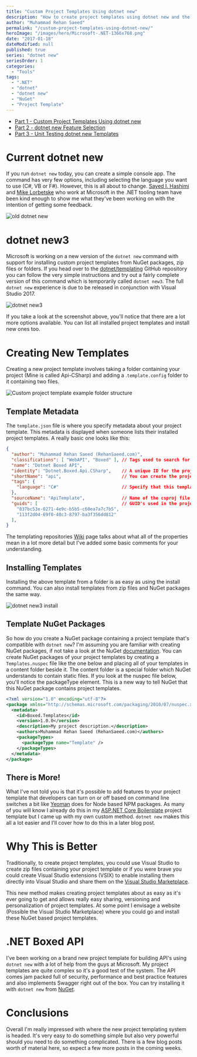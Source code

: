```yaml
---
title: "Custom Project Templates Using dotnet new"
description: "How to create project templates using dotnet new and the template.json file. How to share project templates by creating NuGet packages."
author: "Muhammad Rehan Saeed"
permalink: "/custom-project-templates-using-dotnet-new/"
heroImage: "/images/hero/Microsoft-.NET-1366x768.png"
date: "2017-01-18"
dateModified: null
published: true
series: "dotnet new"
seriesOrder: 1
categories:
  - "Tools"
tags:
  - ".NET"
  - "dotnet"
  - "dotnet new"
  - "NuGet"
  - "Project Template"
---
```


- [Part 1 - Custom Project Templates Using dotnet new](/custom-project-templates-using-dotnet-new/)
- [Part 2 - dotnet new Feature Selection](/dotnet-new-feature-selection/)
- [Part 3 - Unit Testing dotnet new Templates](/unit-testing-dotnet-new-templates/)

# Current dotnet new

If you run `dotnet new` today, you can create a simple console app. The command has very few options, including selecting the language you want to use (C#, VB or F#). However, this is all about to change. [Sayed I. Hashimi](https://twitter.com/sayedihashimi) and [Mike Lorbetske](https://twitter.com/mlorbetske) who work at Microsoft in the .NET tooling team have been kind enough to show me what they've been working on with the intention of getting some feedback.

![old dotnet new](./images/first-dotnet-new.png)

# dotnet new3

Microsoft is working on a new version of the `dotnet new` command with support for installing custom project templates from NuGet packages, zip files or folders. If you head over to the [dotnet/templating](https://github.com/dotnet/templating) GitHub repository you can follow the very simple instructions and try out a fairly complete version of this command which is temporarily called `dotnet new3`. The full `dotnet new` experience is due to be released in conjunction with Visual Studio 2017.

![dotnet new3](./images/dotnet-new3.png)

If you take a look at the screenshot above, you'll notice that there are a lot more options available. You can list all installed project templates and install new ones too.

# Creating New Templates

Creating a new project template involves taking a folder containing your project (Mine is called Api-CSharp) and adding a .`template.config` folder to it containing two files.

![Custom project template example folder structure](./images/Custom-project-template-example-folder-structure.png)

## Template Metadata

The `template.json` file is where you specify metadata about your project template. This metadata is displayed when someone lists their installed project templates. A really basic one looks like this:

```json
{
  "author": "Muhammad Rehan Saeed (RehanSaeed.com)",
  "classifications": [ "WebAPI", "Boxed" ], // Tags used to search for the template.
  "name": "Dotnet Boxed API",
  "identity": "Dotnet.Boxed.Api.CSharp",    // A unique ID for the project template.
  "shortName": "api",                       // You can create the project using this short name instead of the one above.
  "tags": {
    "language": "C#"                        // Specify that this template is in C#.
  },
  "sourceName": "ApiTemplate",              // Name of the csproj file and namespace that will be replaced.
  "guids": [                                // GUID's used in the project that will be replaced by new ones.
    "837bc53e-0271-4e9c-b5b5-c60ea7a7c7b5",
    "113f2d04-69f0-40c3-8797-ba3f356dd812"
  ],
}
```

The templating repositories [Wiki](https://github.com/dotnet/templating/wiki/%22Runnable-Project%22-Templates) page talks about what all of the properties mean in a lot more detail but I've added some basic comments for your understanding.

## Installing Templates

Installing the above template from a folder is as easy as using the install command. You can also install templates from zip files and NuGet packages the same way.

![dotnet new3 install](./images/dotnet-new3-install.png)

## Template NuGet Packages

So how do you create a NuGet package containing a project template that's compatible with `dotnet new`? I'm assuming you are familiar with creating NuGet packages, if not take a look at the NuGet [documentation](https://docs.microsoft.com/en-gb/nuget/quickstart/create-and-publish-a-package). You can create NuGet packages of your project templates by creating a `Templates.nuspec` file like the one below and placing all of your templates in a content folder beside it. The content folder is a special folder which NuGet understands to contain static files. If you look at the nuspec file below, you'll notice the packageType element. This is a new way to tell NuGet that this NuGet package contains project templates.

```xml
<?xml version="1.0" encoding="utf-8"?>
<package xmlns="http://schemas.microsoft.com/packaging/2010/07/nuspec.xsd">
  <metadata>
    <id>Boxed.Templates</id>
    <version>1.0.0</version>
    <description>My project description.</description>
    <authors>Muhammad Rehan Saeed (RehanSaeed.com)</authors>
    <packageTypes>
      <packageType name="Template" />
    </packageTypes>
  </metadata>
</package>
```

## There is More!

What I've not told you is that it's possible to add features to your project template that developers can turn on or off based on command line switches a bit like [Yeoman](http://yeoman.io/) does for Node based NPM packages. As many of you will know I already do this in my [ASP.NET Core Boilerplate](https://visualstudiogallery.msdn.microsoft.com/6cf50a48-fc1e-4eaf-9e82-0b2a6705ca7d) project template but I came up with my own custom method. `dotnet new` makes this all a lot easier and I'll cover how to do this in a later blog post.

# Why This is Better

Traditionally, to create project templates, you could use Visual Studio to create zip files containing your project template or if you were brave you could create Visual Studio extensions (VSIX) to enable installing them directly into Visual Studio and share them on the [Visual Studio Marketplace](https://marketplace.visualstudio.com/vs).

This new method makes creating project templates about as easy as it's ever going to get and allows really easy sharing, versioning and personalization of project templates. At some point I envisage a website (Possible the Visual Studio Marketplace) where you could go and install these NuGet based project templates.

# .NET Boxed API

I've been working on a brand new project template for building API's using `dotnet new` with a lot of help from the guys at Microsoft. My project templates are quite complex so it's a good test of the system. The API comes jam packed full of security, performance and best practice features and also implements Swagger right out of the box. You can try installing it with `dotnet new` from [NuGet](https://github.com/Dotnet-Boxed/Templates).

# Conclusions

Overall I'm really impressed with where the new project templating system is headed. It's very easy to do something simple but also very powerful should you need to do something complicated. There is a few blog posts worth of material here, so expect a few more posts in the coming weeks.
